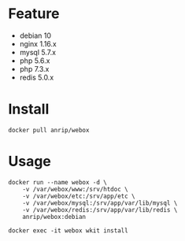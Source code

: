 # Feature

-   debian   10
-   nginx    1.16.x
-   mysql    5.7.x
-   php      5.6.x
-   php      7.3.x
-   redis    5.0.x

# Install

```shell
docker pull anrip/webox
```

# Usage

```shell
docker run --name webox -d \
    -v /var/webox/www:/srv/htdoc \
    -v /var/webox/etc:/srv/app/etc \
    -v /var/webox/mysql:/srv/app/var/lib/mysql \
    -v /var/webox/redis:/srv/app/var/lib/redis \
    anrip/webox:debian

docker exec -it webox wkit install
```
